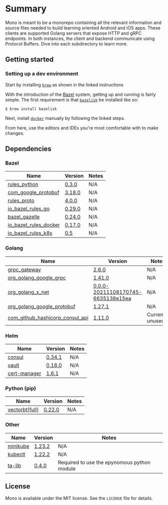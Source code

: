 # Summary

Mono is meant to be a monorepo containing all the relevant information and source files needed to build learning
oriented Android and iOS apps. These clients are supported Golang servers that expose HTTP and gRPC endpoints. In both
instances, the client and backend communicate using Protocol Buffers. Dive into each subdirectory to learn more.

## Getting started

### Setting up a dev environment

Start by installing [`brew`](https://brew.sh/) as shown in the linked instructions

With the introduction of the [Bazel](https://bazel.build/) system, getting up and running is fairly simple. The first
requirement is that [`bazelisk`](https://github.com/bazelbuild/bazelisk) be installed like so:

```
$ brew install bazelisk
```
Next, install [`docker`](https://docs.docker.com/docker-for-mac/install/) manually by following the linked steps.

From here, use the editors and IDEs you're most comfortable with to make changes.

## Dependencies

### Bazel

| Name | Version | Notes |
|------|---------|-------|
| [rules_python](https://github.com/bazelbuild/rules_python) | [0.3.0](https://github.com/bazelbuild/rules_python/releases/tag/0.3.0) | N/A |
| [com_google_protobuf](https://github.com/protocolbuffers/protobuf) | [3.18.0](https://github.com/protocolbuffers/protobuf/releases/tag/v3.18.0) | N/A |
| [rules_proto](https://github.com/bazelbuild/rules_proto) | [4.0.0](https://github.com/bazelbuild/rules_proto/releases/tag/4.0.0) | N/A |
| [io_bazel_rules_go](https://github.com/bazelbuild/rules_go) | [0.29.0](https://github.com/bazelbuild/rules_go/releases/tag/v0.29.0) | N/A |
| [bazel_gazelle](https://github.com/bazelbuild/bazel-gazelle) | [0.24.0](https://github.com/bazelbuild/bazel-gazelle/releases/tag/v0.22.3) | N/A |
| [io_bazel_rules_docker](https://github.com/bazelbuild/rules_docker) | [0.17.0](https://github.com/bazelbuild/rules_docker/releases/tag/v0.17.0)  | N/A |
| [io_bazel_rules_k8s](https://github.com/bazelbuild/rules_k8s) | [0.5](https://github.com/bazelbuild/rules_k8s/releases/tag/v0.5) | N/A |

### Golang

| Name | Version | Notes |
|------|---------|-------|
| [grpc_gateway](https://github.com/grpc-ecosystem/grpc-gateway) | [2.6.0](https://github.com/grpc-ecosystem/grpc-gateway/releases/tag/v2.6.0) | N/A |
| [org_golang_google_grpc](https://google.golang.org/grpc) | [1.41.0](https://github.com/grpc/grpc-go/releases/tag/v1.41.0) | N/A |
| [org_golang_x_net](https://golang.org/x/net) | [0.0.0-20211108170745-6635138e15ea](https://pkg.go.dev/golang.org/x/net@v0.0.0-20211108170745-6635138e15ea) | N/A |
| [org_golang_google_protobuf](https://google.golang.org/protobuf) | [1.27.1](https://pkg.go.dev/google.golang.org/protobuf@v1.27.1) | N/A |
| [com_github_hashicorp_consul_api](https://github.com/hashicorp/consul/tree/main/api) | [1.11.0](https://pkg.go.dev/github.com/hashicorp/consul/api@v1.11.0) | Currently unused |

### Helm

| Name | Version | Notes |
|------|---------|-------|
| [consul](https://github.com/hashicorp/consul-k8s) | [0.34.1](https://github.com/hashicorp/consul-k8s/releases/tag/v0.34.1) | N/A |
| [vault](https://github.com/hashicorp/vault-helm) | [0.18.0](https://github.com/hashicorp/vault-helm/releases/tag/v0.18.0) | N/A |
| [cert-manager](https://github.com/cert-manager/cert-manager) | [1.6.1](https://github.com/cert-manager/cert-manager/releases/tag/v1.6.1) | N/A |

### Python (pip)

| Name | Version | Notes |
|------|---------|-------|
| [vectorbt[full]](https://github.com/polakowo/vectorbt) | [0.22.0](https://pypi.org/project/vectorbt/0.22.0/) | N/A |

### Other

| Name | Version | Notes |
|------|---------|-------|
| [minikube](https://github.com/kubernetes/minikube) | [1.23.2](https://github.com/kubernetes/minikube/releases/tag/v1.23.2) | N/A |
| [kubectl](https://github.com/kubernetes/kubernetes) | [1.22.2](https://github.com/kubernetes/kubernetes/releases/tag/v1.22.2) | N/A |
| [ta-lib](https://ta-lib.org/) | [0.4.0](#) | Required to use the epynomous python module |

## License

Mono is available under the MIT license. See the `LICENSE` file for details.
